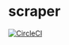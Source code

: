 # scraper

[![CircleCI](https://circleci.com/gh/kabostime/scraper/tree/main.svg?style=svg)](https://circleci.com/gh/kabostime/scraper/tree/main)
